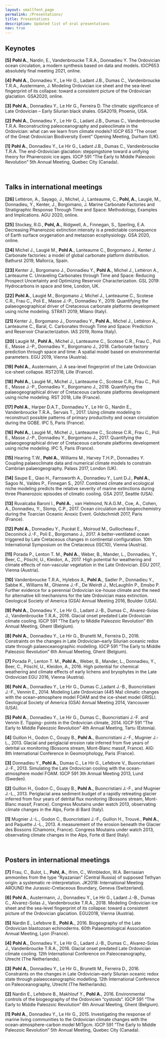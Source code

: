 ```yaml
---
layout: smallfont_page
permalink: /Presentations/
title: Presentations
description: Updated list of oral presentations
nav: true
---
```


## Keynotes

__[5]__ __Pohl A.__, Nardin, E., Vandenbroucke T.R.A., Donnadieu Y. The Ordovician ocean circulation, a modern synthesis based on data and models. IGCP653 absolutely final meeting 2021, online.

__[4]__ __Pohl A.__, Donnadieu Y., Le Hir G., Ladant J.B., Dumas C., Vandenbroucke T.R.A., Austermann, J. Modeling Ordovician ice sheet and the sea-level fingerprint of its collapse: toward a consistent picture of the Ordovician glaciation. GSA2020, online.

__[3]__ __Pohl A.__, Donnadieu Y., Le Hir G., Ferreira D. The climatic significance of Late Ordovician – Early Silurian black shales. GSA2019, Phoenix, USA.

__[2]__ __Pohl A.__, Donnadieu Y., Le Hir G., Ladant J.B., Dumas C., Vandenbroucke T.R.A. Reconstructing paleoceanography and paleoclimate in the Ordovician: what can we learn from climate models? IGCP 653 “The onset of the Great Ordovician Biodiversity Event” Opening Meeting, Durham (UK).

__[1]__ __Pohl A.__, Donnadieu Y., Le Hir G., Ladant J.B., Dumas C., Vandenbroucke T.R.A. The end-Ordovician glaciation: steppingstone toward a unifying theory for Phanerozoic ice ages. IGCP 591 “The Early to Middle Paleozoic Revolution” 5th Annual Meeting, Quebec City (Canada).

<p>&nbsp;</p>

## Talks in international meetings

__[26]__ Lettéron, A., Sayago, J., Michel, J., Lanteaume, C., __Pohl, A.__, Laugié, M., Donnadieu, Y., Kenter, J., Borgomano, J. Marine Carbonate Factories and Stratigraphic Response Through Time and Space: Methodology, Examples and Implications. AGU 2020, online.

__[25]__ Stockey, R.G., __Pohl, A.__, Ridgwell, A., Finnegan, S., Sperling, E.A. Decreasing Phanerozoic extinction intensity is a predictable consequence of Earth surface oxygenation and metazoan ecophysiology. GSA 2020, online.

__[24]__ Michel J., Laugié M., __Pohl A.__, Lanteaume C., Borgomano J., Kenter J. Carbonate factories: a model of global carbonate platform distribution. Bathurst 2019, Mallorca, Spain.

__[23]__ Kenter J., Borgomano J., Donnadieu Y., __Pohl A.__, Michel J., Lettéron A., Lanteaume C. Unraveling Carbonates through Time and Space: Reducing Prospect Uncertainty and Optimizing Reservoir Characterization. GSL 2019: Hydrocarbons in space and time, London, UK.

__[22]__ __Pohl A.__, Laugié M., Borgomano J, Michel J., Lanteaume C., Scotese C.R., Frau C., Poli E., Masse J.-P., Donnadieu Y., 2019. Quantifying the palaeogeographical driver of Cretaceous carbonate platforms development using niche modeling. STRATI 2019, Milano (Italy).

__[21]__ Kenter J., Borgomano J., Donnadieu Y., __Pohl A.__, Michel J., Lettéron A., Lanteaume C., Baral, C. Carbonates through Time and Space: Prediction and Reservoir Characterization. IAS 2019, Roma (Italy).

__[20]__ Laugié M., __Pohl A.__, Michel J., Lanteaume C., Scotese C.R., Frau C., Poli E., Masse J.-P., Donnadieu Y., Borgomano J., 2018. Carbonate factory prediction through space and time: A spatial model based on environmental parameters. EGU 2019, Vienna (Austria).

__[19]__ __Pohl A.__, Austermann, J. A sea-level fingerprint of the Late Ordovician ice-sheet collapse. RST2018, Lille (France).

__[18]__ __Pohl A.__, Laugié M., Michel J., Lanteaume C., Scotese C.R., Frau C., Poli E., Masse J.-P., Donnadieu Y., Borgomano J., 2018. Quantifying the palaeogeographical driver of Cretaceous carbonate platforms development using niche modeling. RST 2018, Lille (France).

__[17]__ __Pohl A.__, Harper D.A.T., Donnadieu Y., Le Hir G., Nardin E., Vandenbroucke T.R.A., Servais T., 2017. Using climate modeling to reconstruct possible patterns of primary productivity and ocean circulation during the GOBE. IPC 5, Paris (France).

__[16]__ __Pohl A.__, Laugié M., Michel J., Lanteaume C., Scotese C.R., Frau C., Poli E., Masse J.-P., Donnadieu Y., Borgomano J., 2017. Quantifying the palaeogeographical driver of Cretaceous carbonate platforms development using niche modeling. IPC 5, Paris (France).

__[15]__ Hearing T.W., __Pohl A.__, Williams M., Harvey T.H.P., Donnadieu Y. Coupling palaeoclimate data and numerical climate models to constrain Cambrian palaeogeography. Palass 2017, London (UK).

__[14]__ Saupe E., Qiao H., Farnsworth A., Donnadieu Y., Lunt D.J., __Pohl A.__, Sagoo N., Valdes P., Finnegan S., 2017. Combined climate and ecological niche modeling predicts the relative severity of marine extinctions during three Phanerozoic episodes of climatic cooling. GSA 2017, Seattle (USA).

__[13]__ Ruvalcaba Baroni I., __Pohl A.__ , van Helmond, N.A.G.M., Coe, A., Cohen, A., Donnadieu, Y., Slomp, C.P., 2017. Ocean circulation and biogeochemistry during the Toarcian Oceanic Anoxic Event. Goldschmidt 2017, Paris (France).

__[12]__ __Pohl A.__, Donnadieu Y., Pucéat E., Moiroud M., Guillocheau F., Deconinck J.-F., Poli E., Borgomano J., 2017. A better-ventilated ocean triggered by Late Cretaceous changes in continental configuration. 10th International Symposium on the Cretaceous (ISC10), Vienna (Austria).

__[11]__ Porada P., Lenton T. M., __Pohl A.__, Weber, B., Mander, L., Donnadieu, Y., Beer, C., Pöschl, U., Kleidon, A., 2017. High potential for weathering and climate effects of non-vascular vegetation in the Late Ordovician. EGU 2017, Vienna (Austria).

__[10]__ Vandenbroucke T.R.A., Hylebos A., __Pohl A.__, Sadler P., Donnadieu Y., Sabbe K., Williams M., Ghienne J.-F., De Weirdt J., McLaughlin P., Emsbo P. Further evidence for a perennial Ordovician ice-house climate and the need for alternative kill mechanisms for the late Ordovician mass extinction. Geological Society of America (GSA) Annual Meeting 2016, Boulder (USA).

__[9]__ __Pohl A.__, Donnadieu Y., Le Hir G., Ladant J.-B., Dumas C., Alvarez-Solas J., Vandenbroucke T.R.A., 2016. Glacial onset predated Late Ordovician climate cooling. IGCP 591 “The Early to Middle Paleozoic Revolution” 6th Annual Meeting, Ghent (Belgium).

__[8]__ __Pohl A.__, Donnadieu Y., Le Hir G., Brunetti M., Ferreira D., 2016. Constraints on the changes in Late Ordovician–early Silurian oceanic redox state through palaeoceanographic modelling. IGCP 591 “The Early to Middle Paleozoic Revolution” 6th Annual Meeting, Ghent (Belgium).

__[7]__ Porada P., Lenton T. M., __Pohl A.__, Weber, B., Mander, L., Donnadieu, Y., Beer, C., Pöschl, U., Kleidon, A., 2016. High potential for chemical weathering and climate effects of early lichens and bryophytes in the Late Ordovician EGU 2016, Vienna (Austria).

__[6]__ __Pohl A.__, Donnadieu Y., Le Hir G., Dumas C.,Ladant J.-B., Buoncristiani J.-F., Vennin E., 2014. Modeling Late Ordovician (445 Ma) climatic changes with the ocean-atmosphere model FOAM and the ice-sheet model GRISLI. Geological Society of America (GSA) Annual Meeting 2014, Vancouver (USA).

__[5]__ __Pohl A.__, Donnadieu Y., Le Hir G., Dumas C., Buoncristiani J.-F. and Vennin E. Tipping- points in the Ordovician climate, 2014. IGCP 591 “The Early to Middle Paleozoic Revolution” 4th Annual Meeting, Tartu (Estonia).

__[4]__ Guillon H., Godon C., Goupy B., __Pohl A.__, Buoncristiani J.-F., Mugnier J.-L., 2013. Glacial and periglacial erosion rate inferred from five years of detrital ux monitoring (Bossons stream, Mont-Blanc massif, France). AIG: 8th International Conference in Geomorphology, Paris (France).

__[3]__ Donnadieu Y., __Pohl A.__, Dumas C., Le Hir G., Lefebvre V., Buoncristiani J.-F., 2013. Simulating the Late Ordovician cooling with the ocean-atmosphere model FOAM. IGCP 591 3th Annual Meeting 2013, Lund (Sweden).

__[2]__ Guillon H., Godon C., Goupy B., __Pohl A.__, Buoncristiani J.-F., and Mugnier J.-L., 2013. Periglacial area sediment budget of a rapidly retreating glacier inferred from four years of detrital flux monitoring (Bossons stream, Mont-Blanc massif, France). Congress Moutains under watch 2013, observating climate changes in the Alps, Forte di Bard (Italy).

__[1]__ Mugnier J.-L., Godon C., Buoncristiani J.-F., Guillon H., Trouvé., __Pohl A.__, and Paquette J.-L., 2013. A measurement of the erosion beneath the Glacier des Bossons (Chamonix, France). Congress Moutains under watch 2013, observating climate changes in the Alps, Forte di Bard (Italy).

<p>&nbsp;</p>

## Posters in international meetings

__[7]__ Frau, C., Bulot, L., __Pohl, A.__, Ifrim, C., Wimbledon, W.A. Berriasian ammonites from the type “Ryazanian” (Central Russia) of supposed Tethyan origin: a systematic re-interpretation. JK2018: International Meeting AROUND the Jurassic-Cretaceous Boundary, Geneva (Switzerland).

__[6]__ __Pohl A.__, Austermann, J., Donnadieu Y., Le Hir G., Ladant J.-B., Dumas C., Alvarez-Solas J., Vandenbroucke T.R.A., 2018. Modeling Ordovician ice sheet and the sea-level fingerprint of its collapse: toward a consistent picture of the Ordovician glaciation. EGU2018, Vienna (Austria).

__[5]__ Nardin E., Lefebvre B., __Pohl A.__, 2016. Biogeography of the Late Ordovician blastozoan echinoderms. 60th Palaeontological Association Annual Meeting, Lyon (France).

__[4]__ __Pohl A.__, Donnadieu Y., Le Hir G., Ladant J.-B., Dumas C., Alvarez-Solas J., Vandenbroucke T.R.A., 2016. Glacial onset predated Late Ordovician climate cooling. 12th International Conference on Paleoceanography, Utrecht (The Netherlands).

__[3]__ __Pohl A.__, Donnadieu Y., Le Hir G., Brunetti M., Ferreira D., 2016. Constraints on the changes in Late Ordovician–early Silurian oceanic redox state through palaeoceanographic modelling. 12th International Conference on Paleoceanography, Utrecht (The Netherlands).

__[2]__ Nardin E., Lefebvre B., Makhlouf Y., __Pohl A.__, 2016. Environmental controls of the biogeography of the Ordovicien “cystoids“. IGCP 591 “The Early to Middle Paleozoic Revolution” 6th Annual Meeting, Ghent (Belgium).

__[1]__ __Pohl A.__, Donnadieu Y., Le Hir G., 2015. Investigating the response of marine living communities to the Ordovician climate changes with the ocean-atmosphere-carbon model MITgcm. IGCP 591 “The Early to Middle Paleozoic Revolution” 5th Annual Meeting, Quebec City (Canada).
